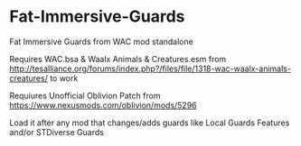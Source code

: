 # Fat-Immersive-Guards
Fat Immersive Guards from WAC mod standalone

Requires WAC.bsa & Waalx Animals & Creatures.esm from http://tesalliance.org/forums/index.php?/files/file/1318-wac-waalx-animals-creatures/ to work

Requiures Unofficial Oblivion Patch from https://www.nexusmods.com/oblivion/mods/5296

Load it after any mod that changes/adds guards like Local Guards Features and/or STDiverse Guards
